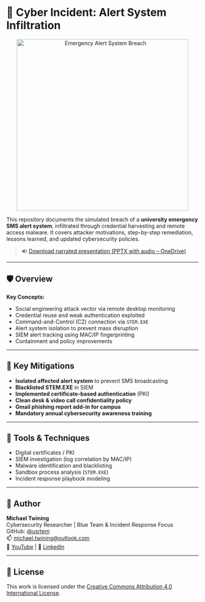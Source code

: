 # 🚨 Cyber Incident: Alert System Infiltration

<p align="center">
  <img src="https://southorlandobaptist.org/wp-content/uploads/2017/09/emergency_alert_system1_1024x634_by_ericmartin375-d9877pe.png" alt="Emergency Alert System Breach" width="450"/>
</p>

This repository documents the simulated breach of a **university emergency SMS alert system**, infiltrated through credential harvesting and remote access malware. It covers attacker motivations, step-by-step remediation, lessons learned, and updated cybersecurity policies.

> 🔊 [Download narrated presentation (PPTX with audio – OneDrive)](https://1drv.ms/p/c/925E68B4556DC380/EWdX5RL3XXdItJEvHyv1K8EB43PZGtUuXz50sb2JFUlCfA?e=VqTw5E)

---

## 🛡️ Overview

**Key Concepts:**
- Social engineering attack vector via remote desktop monitoring
- Credential reuse and weak authentication exploited
- Command-and-Control (C2) connection via `STEM.EXE`
- Alert system isolation to prevent mass disruption
- SIEM alert tracking using MAC/IP fingerprinting
- Containment and policy improvements

---

## 🔐 Key Mitigations

- **Isolated affected alert system** to prevent SMS broadcasting
- **Blacklisted STEM.EXE** in SIEM
- **Implemented certificate-based authentication** (PKI)
- **Clean desk & video call confidentiality policy**
- **Gmail phishing report add-in for campus**
- **Mandatory annual cybersecurity awareness training**

---

## 🧰 Tools & Techniques

- Digital certificates / PKI
- SIEM investigation (log correlation by MAC/IP)
- Malware identification and blacklisting
- Sandbox process analysis (`STEM.EXE`)
- Incident response playbook modeling

---

## 👤 Author

**Michael Twining**  
Cybersecurity Researcher | Blue Team & Incident Response Focus  
GitHub: [@usrtem](https://github.com/usrtem)  
📫 michael.twining@outlook.com  
🎥 [YouTube](https://youtube.com/@cybergeek-mt) | 🔗 [LinkedIn](https://linkedin.com/in/michael-twining)

---

## 📜 License

This work is licensed under the [Creative Commons Attribution 4.0 International License](https://creativecommons.org/licenses/by/4.0/).
